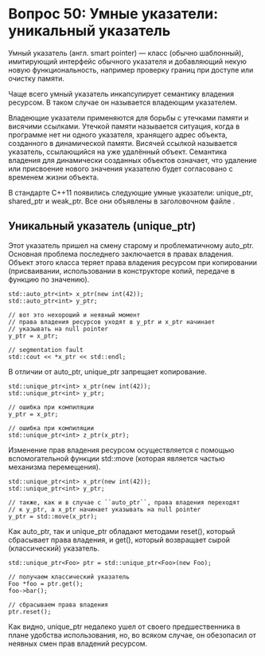 # Вопрос 50: Умные указатели: уникальный указатель

Умный указатель (англ. smart pointer) — класс (обычно шаблонный), имитирующий интерфейс обычного указателя и добавляющий некую новую функциональность, например проверку границ при доступе или очистку памяти.

Чаще всего умный указатель инкапсулирует семантику владения ресурсом. В таком случае он называется владеющим указателем.

Владеющие указатели применяются для борьбы с утечками памяти и висячими ссылками. Утечкой памяти называется ситуация, когда в программе нет ни одного указателя, хранящего адрес объекта, созданного в динамической памяти. Висячей ссылкой называется указатель, ссылающийся на уже удалённый объект. Семантика владения для динамически созданных объектов означает, что удаление или присвоение нового значения указателю будет согласовано с временем жизни объекта.

В стандарте C++11 появились следующие умные указатели: unique_ptr, shared_ptr и weak_ptr. Все они объявлены в заголовочном файле <memory>.

## Уникальный указатель (unique_ptr)

Этот указатель пришел на смену старому и проблематичному auto_ptr. Основная проблема последнего заключается в правах владения. Объект этого класса теряет права владения ресурсом при копировании (присваивании, использовании в конструкторе копий, передаче в функцию по значению).

```
std::auto_ptr<int> x_ptr(new int(42));
std::auto_ptr<int> y_ptr;

// вот это нехороший и неявный момент
// права владения ресурсов уходят в y_ptr и x_ptr начинает
// указывать на null pointer
y_ptr = x_ptr;

// segmentation fault
std::cout << *x_ptr << std::endl;
```

В отличии от auto_ptr, unique_ptr запрещает копирование.

```
std::unique_ptr<int> x_ptr(new int(42));
std::unique_ptr<int> y_ptr;

// ошибка при компиляции
y_ptr = x_ptr;

// ошибка при компиляции
std::unique_ptr<int> z_ptr(x_ptr);
```

Изменение прав владения ресурсом осуществляется с помощью вспомогательной функции std::move (которая является частью механизма перемещения).

```
std::unique_ptr<int> x_ptr(new int(42));
std::unique_ptr<int> y_ptr;

// также, как и в случае с ``auto_ptr``, права владения переходят
// к y_ptr, а x_ptr начинает указывать на null pointer
y_ptr = std::move(x_ptr);
```

Как auto_ptr, так и unique_ptr обладают методами reset(), который сбрасывает права владения, и get(), который возвращает сырой (классический) указатель.

```
std::unique_ptr<Foo> ptr = std::unique_ptr<Foo>(new Foo);

// получаем классический указатель
Foo *foo = ptr.get();
foo->bar();

// сбрасываем права владения
ptr.reset();
```

Как видно, unique_ptr недалеко ушел от своего предшественника в плане удобства использования, но, во всяком случае, он обезопасил от неявных смен прав владений ресурсом.
